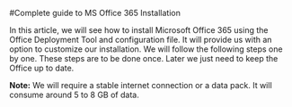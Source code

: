 #Complete guide to MS Office 365 Installation

In this article, we will see how to install Microsoft Office 365 using the Office Deployment Tool and configuration file. It will provide us with an option to customize our installation. We will follow the following steps one by one. These steps are to be done once. Later we just need to keep the Office up to date.

**Note:** We will require a stable internet connection or a data pack. It will consume around 5 to 8 GB of data.

